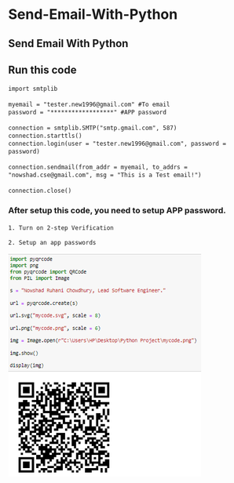 # Send-Email-With-Python
## Send Email With Python


## Run this code
```
import smtplib

myemail = "tester.new1996@gmail.com" #To email
password = "******************" #APP password

connection = smtplib.SMTP("smtp.gmail.com", 587)
connection.starttls()
connection.login(user = "tester.new1996@gmail.com", password = password)

connection.sendmail(from_addr = myemail, to_addrs = "nowshad.cse@gmail.com", msg = "This is a Test email!")

connection.close()
```

### After setup this code, you need to setup APP password. 
```
1. Turn on 2-step Verification
```
```
2. Setup an app passwords
```


![G.your-QR-Code](https://github.com/NowshadRuhan/QR-Code-With-Python/blob/main/QRCode1.png?raw=true) 
